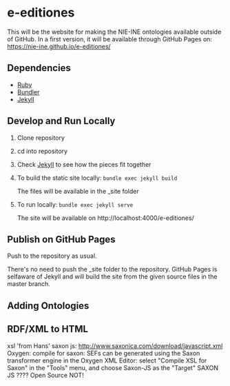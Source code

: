 # e-editiones

This will be the website for making the NIE-INE ontologies available outside of GitHub. 
In a first version, it will be available through GitHub Pages on: https://nie-ine.github.io/e-editiones/ 

## Dependencies

- [Ruby](https://www.ruby-lang.org/en/documentation/installation/)
- [Bundler](https://bundler.io/)
- [Jekyll](https://jekyllrb.com/)

## Develop and Run Locally

1. Clone repository
2. cd into repository
3. Check [Jekyll](https://jekyllrb.com/) to see how the pieces fit together
4. To build the static site locally: ``bundle exec jekyll build`` 

   The files will be available in the \_site folder
   
5. To run locally: ``bundle exec jekyll serve``

   The site will be available on http://localhost:4000/e-editiones/ 

## Publish on GitHub Pages

Push to the repository as usual.

There's no need to push the \_site folder to the repository. GitHub Pages is selfaware of Jekyll and will build the site from the given source files in the master branch.

## Adding Ontologies


## RDF/XML to HTML

xsl 'from Hans'
saxon js: http://www.saxonica.com/download/javascript.xml
Oxygen: compile for saxon: SEFs can be generated using the Saxon transformer engine in the Oxygen XML Editor: select "Compile XSL for Saxon" in the "Tools" menu, and choose Saxon-JS as the "Target" SAXON JS ???? Open Source NOT!